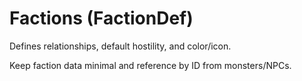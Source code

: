 # Factions (FactionDef)

Defines relationships, default hostility, and color/icon.

Keep faction data minimal and reference by ID from monsters/NPCs.
